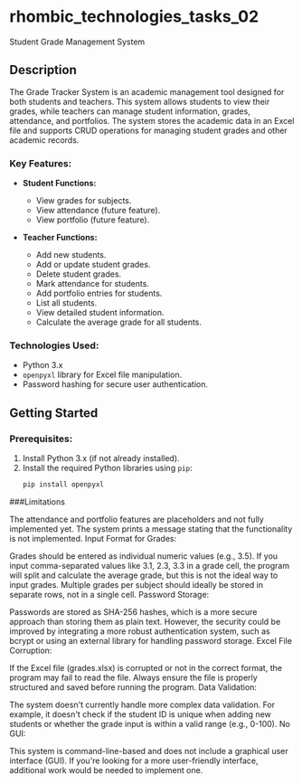 # rhombic_technologies_tasks_02
Student Grade Management System

## Description

The Grade Tracker System is an academic management tool designed for both students and teachers. This system allows students to view their grades, while teachers can manage student information, grades, attendance, and portfolios. The system stores the academic data in an Excel file and supports CRUD operations for managing student grades and other academic records.

### Key Features:
- **Student Functions:**
  - View grades for subjects.
  - View attendance (future feature).
  - View portfolio (future feature).
  
- **Teacher Functions:**
  - Add new students.
  - Add or update student grades.
  - Delete student grades.
  - Mark attendance for students.
  - Add portfolio entries for students.
  - List all students.
  - View detailed student information.
  - Calculate the average grade for all students.

### Technologies Used:
- Python 3.x
- `openpyxl` library for Excel file manipulation.
- Password hashing for secure user authentication.

## Getting Started

### Prerequisites:
1. Install Python 3.x (if not already installed).
2. Install the required Python libraries using `pip`:
   ```bash
   pip install openpyxl
   
###Limitations

The attendance and portfolio features are placeholders and not fully implemented yet. The system prints a message stating that the functionality is not implemented.
Input Format for Grades:

Grades should be entered as individual numeric values (e.g., 3.5). If you input comma-separated values like 3.1, 2.3, 3.3 in a grade cell, the program will split and calculate the average grade, but this is not the ideal way to input grades. Multiple grades per subject should ideally be stored in separate rows, not in a single cell.
Password Storage:

Passwords are stored as SHA-256 hashes, which is a more secure approach than storing them as plain text. However, the security could be improved by integrating a more robust authentication system, such as bcrypt or using an external library for handling password storage.
Excel File Corruption:

If the Excel file (grades.xlsx) is corrupted or not in the correct format, the program may fail to read the file. Always ensure the file is properly structured and saved before running the program.
Data Validation:

The system doesn't currently handle more complex data validation. For example, it doesn't check if the student ID is unique when adding new students or whether the grade input is within a valid range (e.g., 0-100).
No GUI:

This system is command-line-based and does not include a graphical user interface (GUI). If you're looking for a more user-friendly interface, additional work would be needed to implement one.

